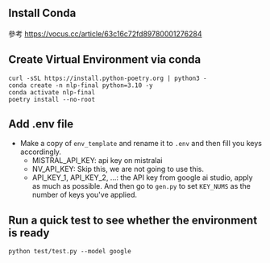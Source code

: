 ## Install Conda

參考 https://vocus.cc/article/63c16c72fd89780001276284

## Create Virtual Environment via conda

```shell
curl -sSL https://install.python-poetry.org | python3 -
conda create -n nlp-final python=3.10 -y
conda activate nlp-final
poetry install --no-root
```

## Add .env file

- Make a copy of `env_template` and rename it to `.env` and then fill you keys accordingly.
  - MISTRAL_API_KEY: api key on mistralai
  - NV_API_KEY: Skip this, we are not going to use this.
  - API_KEY_1, API_KEY_2, ...: the API key from google ai studio, apply as much as possible. And then go to `gen.py` to set `KEY_NUMS` as the number of keys you've applied.

## Run a quick test to see whether the environment is ready

```shell
python test/test.py --model google
```
